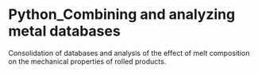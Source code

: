 # Python_Combining and analyzing metal databases
 Consolidation of databases and analysis of the effect of melt composition on the mechanical properties of rolled products.
